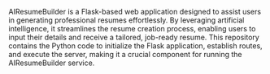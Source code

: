 AIResumeBuilder is a Flask-based web application designed to assist users in generating professional resumes effortlessly. By leveraging artificial intelligence, it streamlines the resume creation process, enabling users to input their details and receive a tailored, job-ready resume. This repository contains the Python code to initialize the Flask application, establish routes, and execute the server, making it a crucial component for running the AIResumeBuilder service.